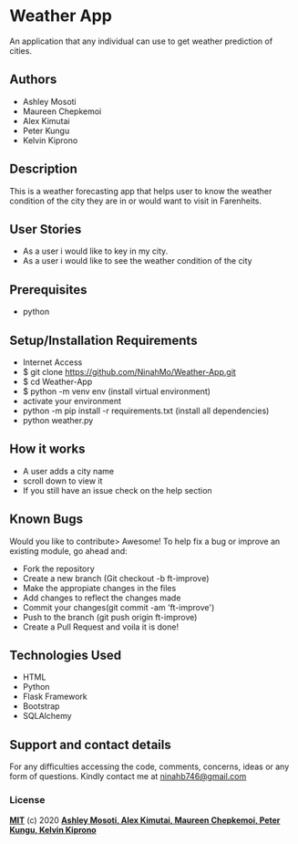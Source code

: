 # Weather App
An application that any individual can use to get weather prediction of cities.

## Authors
- Ashley Mosoti
- Maureen Chepkemoi
- Alex Kimutai
- Peter Kungu
- Kelvin Kiprono

## Description
This is a weather forecasting app that helps user to know the weather condition of the city they are in or would want to visit in Farenheits.

## User Stories
* As a user i would like to key in my city.
* As a user i would like to see the weather condition of the city

## Prerequisites
* python

## Setup/Installation Requirements
* Internet Access
* $ git clone https://github.com/NinahMo/Weather-App.git
* $ cd Weather-App
* $ python -m venv env (install virtual environment) 
* activate your environment
* python -m pip install -r requirements.txt (install all dependencies)
* python weather.py

## How it works
* A user adds a city name 
* scroll down to view it
* If you still have an issue check on the help section

## Known Bugs
Would you like to contribute> Awesome! To help fix a bug or improve an existing module, go ahead and:

- Fork the repository
- Create a new branch (Git checkout -b ft-improve)
- Make the appropiate changes in the files
- Add changes to reflect the changes made
- Commit your changes(git commit -am 'ft-improve')
- Push to the branch (git push origin ft-improve)
- Create a Pull Request and voila it is done!

## Technologies Used
- HTML
- Python
- Flask Framework
- Bootstrap
- SQLAlchemy

## Support and contact details
For any difficulties accessing the code, comments, concerns, ideas or any form of questions. Kindly contact me at ninahb746@gmail.com

### License
**[MIT](./LICENSE)** (c) 2020 **[Ashley Mosoti, Alex Kimutai, Maureen Chepkemoi, Peter Kungu, Kelvin Kiprono]()**